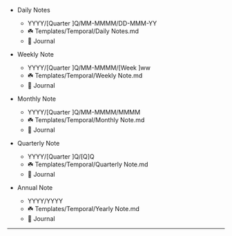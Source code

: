 - Daily Notes
	- YYYY/[Quarter ]Q/MM-MMMM/DD-MMM-YY
	- ☘️ Templates/Temporal/Daily Notes.md
	- 🌱 Journal

- Weekly Note
	- YYYY/[Quarter ]Q/MM-MMMM/[Week ]ww
	- ☘️ Templates/Temporal/Weekly Note.md
	- 🌱 Journal

- Monthly Note
	- YYYY/[Quarter ]Q/MM-MMMM/MMMM
	- ☘️ Templates/Temporal/Monthly Note.md
	- 🌱 Journal

- Quarterly Note
	- YYYY/[Quarter ]Q/[Q]Q
	- ☘️ Templates/Temporal/Quarterly Note.md
	- 🌱 Journal

- Annual Note
	- YYYY/YYYY
	- ☘️ Templates/Temporal/Yearly Note.md
	- 🌱 Journal

---